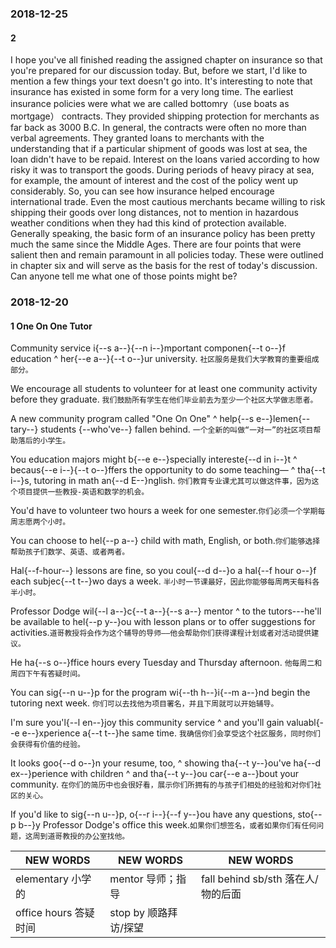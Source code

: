 ### 2018-12-25

#### 2

I hope you've all finished reading the assigned chapter on insurance so that you're prepared for our discussion today. But, before we start, I'd like to mention a few things your text doesn't go into. It's interesting to note that insurance has existed in some form for a very long time. The earliest insurance policies were what we are called bottomry（use boats as mortgage） contracts. They provided shipping protection for merchants as far back as 3000 B.C. In general, the contracts were often no more than verbal agreements. They granted loans to merchants with the understanding that if a particular shipment of goods was lost at sea, the loan didn't have to be repaid. Interest on the loans varied according to how risky it was to transport the goods. During periods of heavy piracy at sea, for example, the amount of interest and the cost of the policy went up considerably. So, you can see how insurance helped encourage international trade. Even the most cautious merchants became willing to risk shipping their goods over long distances, not to mention in hazardous weather conditions when they had this kind of protection available. Generally speaking, the basic form of an insurance policy has been pretty much the same since the Middle Ages. There are four points that were salient then and remain paramount in all policies today. These were outlined in chapter six and will serve as the basis for the rest of today's discussion. Can anyone tell me what one of those points might be?


### 2018-12-20

#### 1 One On One Tutor

Community service i{--s a--}{--n i--}mportant componen{--t o--}f education ^ her{--e a--}{--t o--}ur university. `社区服务是我们大学教育的重要组成部分。` 

We encourage all students to volunteer for at least one community activity before they graduate. `我们鼓励所有学生在他们毕业前去为至少一个社区大学做志愿者。` 

A new community program called "One On One" ^ help{--s e--}lemen{--tary--} students {--who've--} fallen behind. `一个全新的叫做“一对一”的社区项目帮助落后的小学生。` 

You education majors might b{--e e--}specially intereste{--d in i--}t ^ becaus{--e i--}{--t o--}ffers the opportunity to do some teaching— ^ tha{--t i--}s, tutoring in math an{--d E--}nglish. `你们教育专业课尤其可以做这件事，因为这个项目提供一些教授-英语和数学的机会。` 

You'd have to volunteer two hours a week for one semester.`你们必须一个学期每周志愿两个小时。` 

You can choose to hel{--p a--} child with math, English, or both.`你们能够选择帮助孩子们数学、英语、或者两者。` 

Hal{--f-hour--} lessons are fine, so you coul{--d d--}o a hal{--f hour o--}f each subjec{--t t--}wo days a week. `半小时一节课最好，因此你能够每周两天每科各半小时。`

Professor Dodge wil{--l a--}c{--t a--}{--s a--} mentor ^ to the tutors---he'll be available to hel{--p y--}ou with lesson plans or to offer suggestions for activities.`道哥教授将会作为这个辅导的导师——他会帮助你们获得课程计划或者对活动提供建议。` 

He ha{--s o--}ffice hours every Tuesday and Thursday afternoon. `他每周二和周四下午有答疑时间。` 

You can sig{--n u--}p for the program wi{--th h--}i{--m a--}nd begin the tutoring next week. `你们可以去找他为项目署名，并且下周就可以开始辅导。` 

I'm sure you'l{--l en--}joy this community service ^ and you'll gain valuabl{--e e--}xperience a{--t t--}he same time. `我确信你们会享受这个社区服务，同时你们会获得有价值的经验。` 

It looks goo{--d o--}n your resume, too, ^ showing tha{--t y--}ou've ha{--d ex--}perience with children ^ and tha{--t y--}ou car{--e a--}bout your community. `在你们的简历中也会很好看，展示你们所拥有的与孩子们相处的经验和对你们社区的关心。` 

If you'd like to sig{--n u--}p, o{--r i--}{--f y--}ou have any questions, sto{--p b--}y Professor Dodge's office this week.`如果你们想签名，或者如果你们有任何问题，这周到道哥教授的办公室找他。`


NEW WORDS |  NEW WORDS |  NEW WORDS
------------ | -------------  | -------------
elementary 小学的 | mentor 导师；指导 | fall behind sb/sth 落在人/物的后面
office hours 答疑时间 | stop by 顺路拜访/探望 | 
